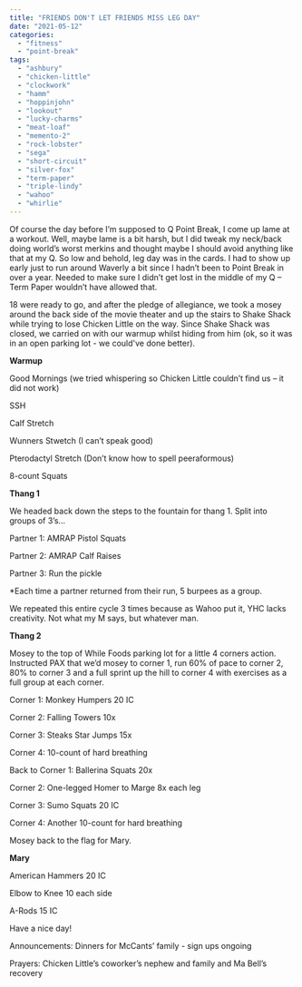 ```yaml
---
title: "FRIENDS DON'T LET FRIENDS MISS LEG DAY"
date: "2021-05-12"
categories: 
  - "fitness"
  - "point-break"
tags: 
  - "ashbury"
  - "chicken-little"
  - "clockwork"
  - "hamm"
  - "hoppinjohn"
  - "lookout"
  - "lucky-charms"
  - "meat-loaf"
  - "memento-2"
  - "rock-lobster"
  - "sega"
  - "short-circuit"
  - "silver-fox"
  - "term-paper"
  - "triple-lindy"
  - "wahoo"
  - "whirlie"
---
```


Of course the day before I’m supposed to Q Point Break, I come up lame at a workout. Well, maybe lame is a bit harsh, but I did tweak my neck/back doing world’s worst merkins and thought maybe I should avoid anything like that at my Q. So low and behold, leg day was in the cards. I had to show up early just to run around Waverly a bit since I hadn’t been to Point Break in over a year. Needed to make sure I didn’t get lost in the middle of my Q – Term Paper wouldn’t have allowed that.

18 were ready to go, and after the pledge of allegiance, we took a mosey around the back side of the movie theater and up the stairs to Shake Shack while trying to lose Chicken Little on the way. Since Shake Shack was closed, we carried on with our warmup whilst hiding from him (ok, so it was in an open parking lot - we could've done better).

**Warmup**

Good Mornings (we tried whispering so Chicken Little couldn’t find us – it did not work)

SSH

Calf Stretch

Wunners Stwetch (I can’t speak good)

Pterodactyl Stretch (Don’t know how to spell peeraformous)

8-count Squats

**Thang 1**

We headed back down the steps to the fountain for thang 1. Split into groups of 3’s…

Partner 1: AMRAP Pistol Squats

Partner 2: AMRAP Calf Raises

Partner 3: Run the pickle

\*Each time a partner returned from their run, 5 burpees as a group.

We repeated this entire cycle 3 times because as Wahoo put it, YHC lacks creativity. Not what my M says, but whatever man.

**Thang 2**

Mosey to the top of While Foods parking lot for a little 4 corners action. Instructed PAX that we’d mosey to corner 1, run 60% of pace to corner 2, 80% to corner 3 and a full sprint up the hill to corner 4 with exercises as a full group at each corner.

Corner 1: Monkey Humpers 20 IC

Corner 2: Falling Towers 10x

Corner 3: Steaks Star Jumps 15x

Corner 4: 10-count of hard breathing

Back to Corner 1: Ballerina Squats 20x

Corner 2: One-legged Homer to Marge 8x each leg

Corner 3: Sumo Squats 20 IC

Corner 4: Another 10-count for hard breathing

Mosey back to the flag for Mary.

**Mary**

American Hammers 20 IC

Elbow to Knee 10 each side

A-Rods 15 IC

Have a nice day!

Announcements: Dinners for McCants’ family - sign ups ongoing

Prayers: Chicken Little’s coworker’s nephew and family and Ma Bell’s recovery
